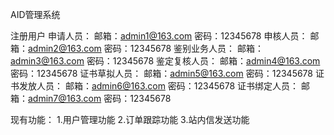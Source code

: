 AID管理系统

注册用户
申请人员：
       邮箱：admin1@163.com
       密码：12345678
申核人员：
           邮箱：admin2@163.com
           密码：12345678
鉴别业务人员：
           邮箱：admin3@163.com
           密码：12345678
鉴定复核人员：
           邮箱：admin4@163.com
           密码：12345678
证书草拟人员：
           邮箱：admin5@163.com
           密码：12345678
证书发放人员：
           邮箱：admin6@163.com
           密码：12345678
证书绑定人员：
           邮箱：admin7@163.com
           密码：12345678

现有功能：
1.用户管理功能
2.订单跟踪功能
3.站内信发送功能


